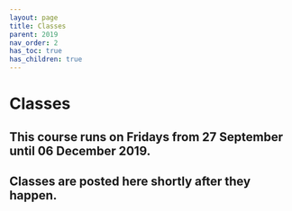 ```yaml
---
layout: page
title: Classes
parent: 2019
nav_order: 2
has_toc: true
has_children: true
---
```


# Classes

## This course runs on Fridays from 27 September until 06 December 2019.

## Classes are posted here shortly after they happen.
